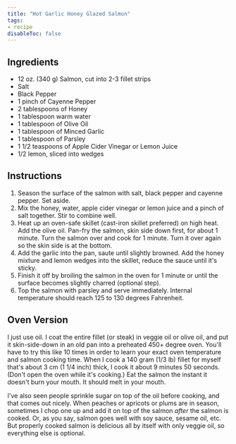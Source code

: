 ```yaml
---
title: "Hot Garlic Honey Glazed Salmon"
tags:
- recipe
disableToc: false
---
```


## Ingredients
- 12 oz. (340 g) Salmon, cut into 2-3 fillet strips
- Salt
- Black Pepper
- 1 pinch of Cayenne Pepper
- 2 tablespoons of Honey
- 1 tablespoon warm water
- 1 tablespoon of Olive Oil
- 1 tablespoon of Minced Garlic
- 1 tablespoon of Parsley
- 1 1/2 teaspoons of Apple Cider Vinegar or Lemon Juice
- 1/2 lemon, sliced into wedges
## Instructions
1. Season the surface of the salmon with salt, black pepper and cayenne pepper. Set aside.
2. Mix the honey, water, apple cider vinegar or lemon juice and a pinch of salt together. Stir to combine well.
3. Heat up an oven-safe skillet (cast-iron skillet preferred) on high heat. Add the olive oil. Pan-fry the salmon, skin side down first, for about 1 minute. Turn the salmon over and cook for 1 minute. Turn it over again so the skin side is at the bottom.
4. Add the garlic into the pan, saute until slightly browned. Add the honey mixture and lemon wedges into the skillet, reduce the sauce until it's sticky.
5. Finish it off by broiling the salmon in the oven for 1 minute or until the surface becomes slightly charred (optional step).
6. Top the salmon with parsley and serve immediately. Internal temperature should reach 125 to 130 degrees Fahrenheit.

## Oven Version
I just use oil. I coat the entire fillet (or steak) in veggie oil or olive oil, and put it skin-side-down in an old pan into a preheated 450+ degree oven. You'll have to try this like 10 times in order to learn your exact oven temperature and salmon cooking time. When I cook a 140 gram (1/3 lb) fillet for myself that's about 3 cm (1 1/4 inch) thick, I cook it about 9 minutes 50 seconds. (Don't open the oven while it's cooking.) Eat the salmon the instant it doesn't burn your mouth. It should melt in your mouth.

I've also seen people sprinkle sugar on top of the oil before cooking, and that comes out nicely. When peaches or apricots or plums are in season, sometimes I chop one up and add it on top of the salmon _after_ the salmon is cooked. Or, as you say, salmon goes well with soy sauce, sesame oil, etc. But properly cooked salmon is delicious all by itself with only veggie oil, so everything else is optional.
